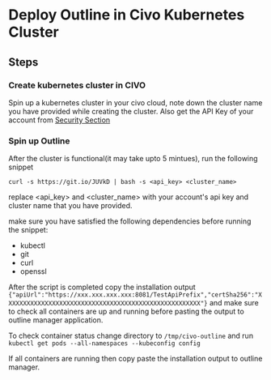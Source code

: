 # Deploy Outline in Civo Kubernetes Cluster 

## Steps

### Create kubernetes cluster in CIVO
Spin up a kubernetes cluster in your civo cloud, note down the cluster name you have provided while creating the cluster. Also get the API Key of your account from [Security Section](https://www.civo.com/account/security)

### Spin up Outline
After the cluster is functional(it may take upto 5 mintues), run the following snippet

```
curl -s https://git.io/JUVkD | bash -s <api_key> <cluster_name>
```

replace <api_key> and <cluster_name> with your account's api key and cluster name that you have provided.

make sure you have satisfied the following dependencies before running the snippet:

* kubectl
* git
* curl
* openssl

After the script is completed copy the installation output `{"apiUrl":"https://xxx.xxx.xxx.xxx:8081/TestApiPrefix","certSha256":"XXXXXXXXXXXXXXXXXXXXXXXXXXXXXXXXXXXXXXXXXXXXXXXXXXXXXX"}` and make sure to check all containers are up and running before pasting the output to outline manager application.

To check container status change directory to `/tmp/civo-outline` and run `kubectl get pods --all-namespaces --kubeconfig config`

If all containers are running then copy paste the installation output to outline manager.
